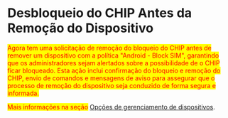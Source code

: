 # Desbloqueio do CHIP Antes da Remoção do Dispositivo

<mark style="color:red;">Agora tem uma solicitação de remoção do bloqueio do CHIP antes de remover um dispositivo com a política "Android - Block SIM", garantindo que os administradores sejam alertados sobre a possibilidade de o CHIP ficar bloqueado. Esta ação inclui confirmação do bloqueio e remoção do CHIP, envio de comandos e mensagens de aviso para assegurar que o processo de remoção do dispositivo seja conduzido de forma segura e informada.</mark>

<mark style="color:red;">Mais informações na seção</mark> [Opções de gerenciamento de dispositivos](../../portal/dispositivos/lista-de-dispositivos/opcoes-de-gerenciamento-de-dispositivos.md).

<figure><img src="../../../.gitbook/assets/Tela Remover Dispositivo - WIPE - Caminha NÃO Block SIM (1).png" alt=""><figcaption></figcaption></figure>
